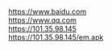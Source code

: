 https://www.baidu.com  
https://www.qq.com  
https://101.35.98.145  
https://101.35.98.145/em.apk  


